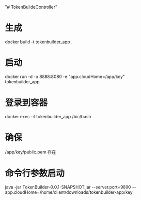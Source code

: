 "# TokenBuildeController" 


# 生成

docker build -t tokenbuilder_app .

# 启动

docker run -d -p 8888:8080 -e "app.cloudHome=/app/key" tokenbuilder_app

# 登录到容器

docker exec -it  tokenbuilder_app  /bin/bash

# 确保

/app/key/public.pem 存在

# 命令行参数启动

java -jar TokenBuilder-0.0.1-SNAPSHOT.jar --server.port=9800 --app.cloudHome=/home/client/downloads/tokenbuilder-app/key
